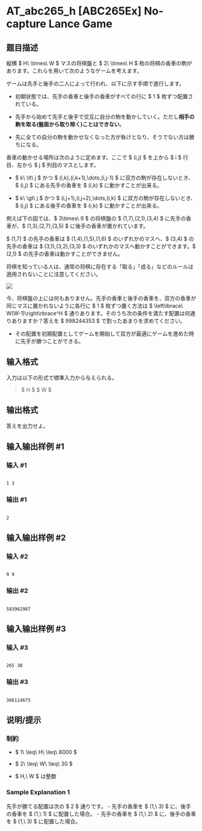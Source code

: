 # AT_abc265_h [ABC265Ex] No-capture Lance Game

## 题目描述

[problemUrl]: https://atcoder.jp/contests/abc265/tasks/abc265_h

縦横 $ H\ \times\ W $ マスの将棋盤と $ 2\ \times\ H $ 枚の将棋の香車の駒があります。これらを用いて次のようなゲームを考えます。  
ゲームは先手と後手の二人によって行われ、以下に示す手順で進行します。

- 初期状態では、先手の香車と後手の香車がすべての行に $ 1 $ 枚ずつ配置されている。
- 先手から始めて先手と後手で交互に自分の駒を動かしていく。ただし**相手の駒を取る(盤面から取り除く)ことはできない**。
- 先に全ての自分の駒を動かせなくなった方が負けとなり、そうでない方は勝ちになる。

香車の動かせる場所は次のように定めます。ここで $ (i,j) $ を上から $ i $ 行目、左から $ j $ 列目のマスとします。

- $ k\ \lt\ j $ かつ $ (i,k),(i,k+1),\dots,(i,j-1) $ に双方の駒が存在しないとき、$ (i,j) $ にある先手の香車を $ (i,k) $ に動かすことが出来る。
- $ k\ \gt\ j $ かつ $ (i,j+1),(i,j+2),\dots,(i,k) $ に双方の駒が存在しないとき、$ (i,j) $ にある後手の香車を $ (i,k) $ に動かすことが出来る。

例えば下の図では、$ 3\times\ 9 $ の将棋盤の $ (1,7),(2,1),(3,4) $ に先手の香車が、$ (1,3),(2,7),(3,5) $ に後手の香車が置かれています。  
$ (1,7) $ の先手の香車は $ (1,4),(1,5),(1,6) $ のいずれかのマスへ、$ (3,4) $ の先手の香車は $ (3,1),(3,2),(3,3) $ のいずれかのマスへ動かすことができます。$ (2,1) $ の先手の香車は動かすことができません。  
将棋を知っている人は、通常の将棋に存在する「取る」「成る」などのルールは適用されないことに注意してください。

![](https://cdn.luogu.com.cn/upload/vjudge_pic/AT_abc265_h/d0811dbcc76ff459c64a201cbe6577b2b5503730.png)

今、将棋盤の上には何もありません。先手の香車と後手の香車を、双方の香車が同じマスに置かれないように各行に $ 1 $ 枚ずつ置く方法は $ \left\lbrace\ W(W-1)\right\rbrace^H $ 通りあります。そのうち次の条件を満たす配置は何通りありますか？答えを $ 998244353 $ で割ったあまりを求めてください。

- その配置を初期配置としてゲームを開始して双方が最適にゲームを進めた時に先手が勝つことができる。

## 输入格式

入力は以下の形式で標準入力から与えられる。

> $ H $ $ W $

## 输出格式

答えを出力せよ。

## 输入输出样例 #1

### 输入 #1

```
1 3
```

### 输出 #1

```
2
```

## 输入输出样例 #2

### 输入 #2

```
9 9
```

### 输出 #2

```
583962987
```

## 输入输出样例 #3

### 输入 #3

```
265 30
```

### 输出 #3

```
366114675
```

## 说明/提示

### 制約

- $ 1\ \leq\ H\ \leq\ 8000 $
- $ 2\ \leq\ W\ \leq\ 30 $
- $ H,\ W $ は整数

### Sample Explanation 1

先手が勝てる配置は次の $ 2 $ 通りです。 - 先手の香車を $ (1,\ 3) $ に、後手の香車を $ (1,\ 1) $ に配置した場合。 - 先手の香車を $ (1,\ 2) $ に、後手の香車を $ (1,\ 3) $ に配置した場合。